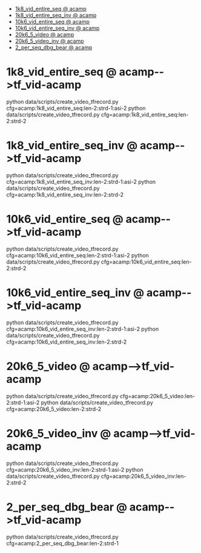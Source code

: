 <!-- MarkdownTOC -->

- [1k8_vid_entire_seq       @ acamp](#1k8_vid_entire_seq___acam_p_)
- [1k8_vid_entire_seq_inv       @ acamp](#1k8_vid_entire_seq_inv___acam_p_)
- [10k6_vid_entire_seq       @ acamp](#10k6_vid_entire_seq___acam_p_)
- [10k6_vid_entire_seq_inv       @ acamp](#10k6_vid_entire_seq_inv___acam_p_)
- [20k6_5_video       @ acamp](#20k6_5_video___acam_p_)
- [20k6_5_video_inv       @ acamp](#20k6_5_video_inv___acam_p_)
- [2_per_seq_dbg_bear       @ acamp](#2_per_seq_dbg_bear___acam_p_)

<!-- /MarkdownTOC -->

<a id="1k8_vid_entire_seq___acam_p_"></a>
# 1k8_vid_entire_seq       @ acamp-->tf_vid-acamp
python data/scripts/create_video_tfrecord.py cfg=acamp:1k8_vid_entire_seq:len-2:strd-1:asi-2
python data/scripts/create_video_tfrecord.py cfg=acamp:1k8_vid_entire_seq:len-2:strd-2
<a id="1k8_vid_entire_seq_inv___acam_p_"></a>
# 1k8_vid_entire_seq_inv       @ acamp-->tf_vid-acamp
python data/scripts/create_video_tfrecord.py cfg=acamp:1k8_vid_entire_seq_inv:len-2:strd-1:asi-2
python data/scripts/create_video_tfrecord.py cfg=acamp:1k8_vid_entire_seq_inv:len-2:strd-2

<a id="10k6_vid_entire_seq___acam_p_"></a>
# 10k6_vid_entire_seq       @ acamp-->tf_vid-acamp
python data/scripts/create_video_tfrecord.py cfg=acamp:10k6_vid_entire_seq:len-2:strd-1:asi-2
python data/scripts/create_video_tfrecord.py cfg=acamp:10k6_vid_entire_seq:len-2:strd-2
<a id="10k6_vid_entire_seq_inv___acam_p_"></a>
# 10k6_vid_entire_seq_inv       @ acamp-->tf_vid-acamp
python data/scripts/create_video_tfrecord.py cfg=acamp:10k6_vid_entire_seq_inv:len-2:strd-1:asi-2
python data/scripts/create_video_tfrecord.py cfg=acamp:10k6_vid_entire_seq_inv:len-2:strd-2

<a id="20k6_5_video___acam_p_"></a>
# 20k6_5_video       @ acamp-->tf_vid-acamp
python data/scripts/create_video_tfrecord.py cfg=acamp:20k6_5_video:len-2:strd-1:asi-2
python data/scripts/create_video_tfrecord.py cfg=acamp:20k6_5_video:len-2:strd-2
<a id="20k6_5_video_inv___acam_p_"></a>
# 20k6_5_video_inv       @ acamp-->tf_vid-acamp
python data/scripts/create_video_tfrecord.py cfg=acamp:20k6_5_video_inv:len-2:strd-1:asi-2
python data/scripts/create_video_tfrecord.py cfg=acamp:20k6_5_video_inv:len-2:strd-2

<a id="2_per_seq_dbg_bear___acam_p_"></a>
# 2_per_seq_dbg_bear       @ acamp-->tf_vid-acamp
python data/scripts/create_video_tfrecord.py cfg=acamp:2_per_seq_dbg_bear:len-2:strd-1
